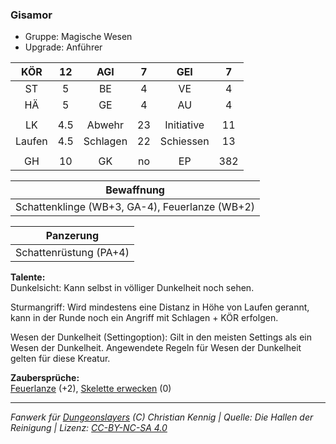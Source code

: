 ### Gisamor

- Gruppe: Magische Wesen
- Upgrade: Anführer

|  KÖR   | 12  |   AGI    |  7  |    GEI     |  7  |
| :----: | :-: | :------: | :-: | :--------: | :-: |
|   ST   |  5  |    BE    |  4  |     VE     |  4  |
|   HÄ   |  5  |    GE    |  4  |     AU     |  4  |
|        |     |          |     |            |     |
|   LK   | 4.5 |  Abwehr  | 23  | Initiative | 11  |
| Laufen | 4.5 | Schlagen | 22  | Schiessen  | 13  |
|        |     |          |     |            |     |
|   GH   | 10  |    GK    | no  |     EP     | 382 |

|                   Bewaffnung                   |
| :--------------------------------------------: |
| Schattenklinge (WB+3, GA-4), Feuerlanze (WB+2) |

|       Panzerung        |
| :--------------------: |
| Schattenrüstung (PA+4) |

**Talente:**  
Dunkelsicht: Kann selbst in völliger Dunkelheit noch sehen.

Sturmangriff: Wird mindestens eine Distanz in Höhe von Laufen gerannt, kann in der Runde noch ein Angriff mit Schlagen + KÖR erfolgen.

Wesen der Dunkelheit (Settingoption): Gilt in den meisten Settings als ein Wesen der Dunkelheit. Angewendete Regeln für Wesen der Dunkelheit gelten für diese Kreatur.

**Zaubersprüche:**  
[Feuerlanze](/grw/zauber/feuerlanze.md) (+2), [Skelette erwecken](/grw/zauber/skelette-erwecken.md) (0)

---

_Fanwerk für [Dungeonslayers](https://www.dungeonslayers.net/) (C) Christian Kennig | Quelle: Die Hallen der Reinigung | Lizenz: [CC-BY-NC-SA 4.0](https://creativecommons.org/licenses/by-nc-sa/4.0/deed.de)_
